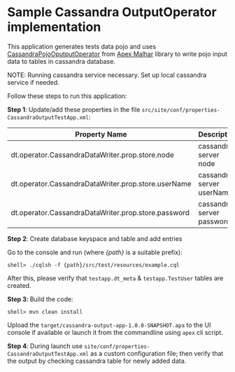 # Sample Cassandra OutputOperator implementation

This application generates tests data pojo and uses [CassandraPojoOputputOperator](https://github.com/apache/apex-malhar/blob/master/contrib/src/main/java/com/datatorrent/contrib/cassandra/CassandraPOJOOutputOperator.java) 
from [Apex Malhar](https://github.com/apache/apex-malhar) library to write pojo input data to tables in cassandra database.

NOTE: Running cassandra service necessary. Set up local cassandra service if needed.

Follow these steps to run this application:

**Step 1**: Update/add these properties in the file `src/site/conf/properties-CassandraOutputTestApp.xml`:

| Property Name  | Description |
| -------------  | ----------- |
| dt.operator.CassandraDataWriter.prop.store.node | cassandra server node |
| dt.operator.CassandraDataWriter.prop.store.userName | cassandra server userName |
| dt.operator.CassandraDataWriter.prop.store.password | cassandra server password |

**Step 2**: Create database keyspace and table and add entries

Go to the console and run (where _{path}_ is a suitable prefix):

    shell> ./cqlsh -f {path}/src/test/resources/example.cql

After this, please verify that `testapp.dt_meta` & `testapp.TestUser` tables are created.

**Step 3**: Build the code:

    shell> mvn clean install

Upload the `target/cassandra-output-app-1.0.0-SNAPSHOT.apa` to the UI console if available or launch it from
the commandline using `apex` cli script.

**Step 4**: During launch use `site/conf/properties-CassandraOutputTestApp.xml` as a custom configuration file; then verify
that the output by checking cassandra table for newly added data.



